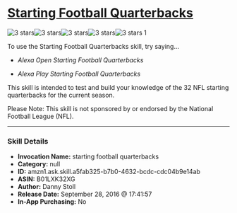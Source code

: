 # [Starting Football Quarterbacks](http://alexa.amazon.com/#skills/amzn1.ask.skill.a5fab325-b7b0-4632-bcdc-cdc04b9e14ab)
![3 stars](../../images/ic_star_black_18dp_1x.png)![3 stars](../../images/ic_star_black_18dp_1x.png)![3 stars](../../images/ic_star_black_18dp_1x.png)![3 stars](../../images/ic_star_border_black_18dp_1x.png)![3 stars](../../images/ic_star_border_black_18dp_1x.png) 1

To use the Starting Football Quarterbacks skill, try saying...

* *Alexa Open Starting Football Quarterbacks*

* *Alexa Play Starting Football Quarterbacks*

This skill is intended to test and build your knowledge of the 32 NFL starting quarterbacks for the current season.

Please Note: This skill is not sponsored by or endorsed by the National Football League (NFL).

***

### Skill Details

* **Invocation Name:** starting football quarterbacks
* **Category:** null
* **ID:** amzn1.ask.skill.a5fab325-b7b0-4632-bcdc-cdc04b9e14ab
* **ASIN:** B01LXK32XG
* **Author:** Danny Stoll
* **Release Date:** September 28, 2016 @ 17:41:57
* **In-App Purchasing:** No
